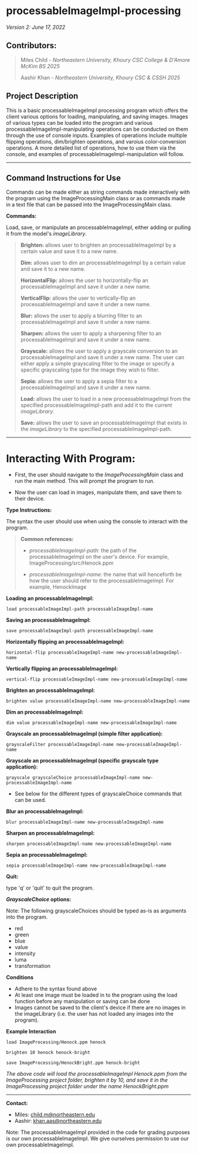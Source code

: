 # processableImageImpl-processing

*Version 2: June 17, 2022*
 
## Contributors:
> Miles Child - *Northeastern University, Khoury CSC College & D'Amore McKim BS 2025*
> 
> Aashir Khan - *Northeastern University, Khoury CSC & CSSH 2025*

## Project Description

This is a basic processableImageImpl processing program which offers the client various options for loading, manipulating, and saving images. Images of various types can be loaded into the program and various processableImageImpl-manipulating operations can be conducted on them through the use of console inputs. Examples of operations include multiple flipping operations, dim/brighten operations, and varoius color-conversion operations. A more detailed list of operations, how to use them via the console, and examples of processableImageImpl-manipulation will follow.

***

## Command Instructions for Use

Commands can be made either as string commands made interactively with the program using the ImageProcessingMain class or as commands made in a text file that can be passed into the ImageProcessingMain class.

**Commands:**

Load, save, or manipulate an processableImageImpl, either adding or pulling it from the model's _imageLibrary_.

> **Brighten:** allows user to brighten an processableImageImpl by a certain value and save it to a new name.
> 
> **Dim:** allows user to dim an processableImageImpl by a certain value and save it to a new name.
> 
> **HorizontalFlip:** allows the user to horizontally-flip an processableImageImpl and save it under a new name.
> 
> **VerticalFlip:** allows the user to vertically-flip an processableImageImpl and save it under a new name.
> 
> **Blur:** allows the user to apply a blurring filter to an processableImageImpl and save it under a new name.
> 
> **Sharpen:** allows the user to apply a sharpening filter to an processableImageImpl and save it under a new name.
> 
> **Grayscale:** allows the user to apply a grayscale conversion to an processableImageImpl and save it under a new name. The user can either apply a simple grayscaling filter to the image or specify a specific grayscaling type for the image they wish to filter.
> 
> **Sepia:** allows the user to apply a sepia filter to a processableImageImpl and save it under a new name.
> 
> **Load:** allows the user to load in a new processableImageImpl from the specified processableImageImpl-path and add it to the current _imageLibrary_.
> 
> **Save:** allows the user to save an processableImageImpl that exists in the _imageLibrary_ to the specified processableImageImpl-path.
> 

***

# Interacting With Program:

- First, the user should navigate to the _ImageProcessingMain_ class and run the main method. This will prompt the program to run.

- Now the user can load in images, manipulate them, and save them to their device.

**Type Instructions:**

The syntax the user should use when using the console to interact with the program.

> **Common references:**
> 
> - *processableImageImpl-path:* the path of the processableImageImpl on the user's device. For example, ImageProcessing/src/Henock.ppm
> 
> - *processableImageImpl-name:* the name that will henceforth be how the user should refer to the processableImageImpl. For example, HenockImage
> 

**Loading an processableImageImpl:**

`load processableImageImpl-path processableImageImpl-name`

**Saving an processableImageImpl:**

`save processableImageImpl-path processableImageImpl-name`

**Horizontally flipping an processableImageImpl:**

`horizontal-flip processableImageImpl-name new-processableImageImpl-name`

**Vertically flipping an processableImageImpl:**

`vertical-flip processableImageImpl-name new-processableImageImpl-name`

**Brighten an processableImageImpl:**

`brighten value processableImageImpl-name new-processableImageImpl-name`

**Dim an processableImageImpl:**

`dim value processableImageImpl-name new-processableImageImpl-name`

**Grayscale an processableImageImpl (simple filter application):**

`grayscaleFilter processableImageImpl-name new-processableImageImpl-name`

**Grayscale an processableImageImpl (specific grayscale type application):**

`grayscale grayscaleChoice processableImageImpl-name new-processableImageImpl-name`

- See below for the different types of grayscaleChoice commands that can be used.

**Blur an processableImageImpl:**

`blur processableImageImpl-name new-processableImageImpl-name`

**Sharpen an processableImageImpl:**

`sharpen processableImageImpl-name new-processableImageImpl-name`

**Sepia an processableImageImpl:**

`sepia processableImageImpl-name new-processableImageImpl-name`

**Quit:**

type 'q' or 'quit' to quit the program.

**_GrayscaleChoice_ options:**

Note: The following grayscaleChoices should be typed as-is as arguments into the program.

- red
- green
- blue
- value
- intensity
- luma
- transformation

**Conditions**

- Adhere to the syntax found above
- At least one image must be loaded in to the program using the load function before any manipulation or saving can be done
- Images cannot be saved to the client's device if there are no images in the imageLibrary (i.e. the user has not loaded any images into the program).

**Example Interaction**

`load ImageProcessing/Henock.ppm henock`

`brighten 10 henock henock-bright`

`save ImageProcessing/HenockBright.ppm henock-bright`

*The above code will load the processableImageImpl Henock.ppm from the ImageProcessing project folder, brighten it by 10, and save it in the ImageProcessing project folder under the name HenockBright.ppm*

***

**Contact:**
- Miles: child.m@northeastern.edu
- Aashir: khan.aas@northeastern.edu

Note: The processableImageImpl provided in the code for grading purposes is our own processableImageImpl. We give ourselves permission to use our own processableImageImpl.
